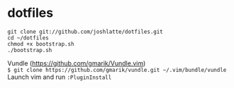 dotfiles
========
```
git clone git://github.com/joshlatte/dotfiles.git
cd ~/dotfiles
chmod +x bootstrap.sh
./bootstrap.sh
```

Vundle (https://github.com/gmarik/Vundle.vim)  
`$ git clone https://github.com/gmarik/vundle.git ~/.vim/bundle/vundle`  
Launch vim and run `:PluginInstall`
